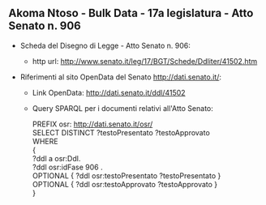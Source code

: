 ## Akoma Ntoso - Bulk Data - 17a legislatura - Atto Senato n. 906 ##

* Scheda del Disegno di Legge - Atto Senato n. 906:
	* http url: http://www.senato.it/leg/17/BGT/Schede/Ddliter/41502.htm

* Riferimenti al sito OpenData del Senato http://dati.senato.it/:
	* Link OpenData: http://dati.senato.it/ddl/41502
	* Query SPARQL per i documenti relativi all'Atto Senato:

        PREFIX osr: <http://dati.senato.it/osr/>  
		SELECT DISTINCT ?testoPresentato ?testoApprovato  
		WHERE  
		{  
		    ?ddl a osr:Ddl.  
		    ?ddl osr:idFase 906 .  
		    OPTIONAL { ?ddl osr:testoPresentato ?testoPresentato }  
		    OPTIONAL { ?ddl osr:testoApprovato ?testoApprovato }  
		}
		